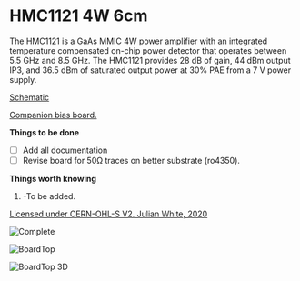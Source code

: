 # HMC1121 4W 6cm
The HMC1121 is a GaAs MMIC 4W power amplifier with an integrated temperature compensated on-chip power detector that operates between 5.5 GHz and 8.5 GHz. The HMC1121 provides 28 dB of gain, 44 dBm output IP3, and 36.5 dBm of saturated output power at 30% PAE from a 7 V power supply.

[Schematic](https://github.com/kf4mot/HMC1121_4W_6CM/blob/master/hardware/HMC1121_4W_6CM.pdf)

[Companion bias board.](https://github.com/kf4mot/Cree_GaN_Driver)

**Things to be done**
- [ ] Add all documentation
- [ ] Revise board for 50Ω traces on better substrate (ro4350).

**Things worth knowing**

1. -To be added.


[Licensed under CERN-OHL-S V2. Julian White, 2020](https://www.ohwr.org/project/cernohl/wikis/home)

![Complete](https://github.com/kf4mot/HMC1121_4W_6CM/blob/master/images/HMC1121_assy_top3_1200.jpg "Complete")

![BoardTop](https://github.com/kf4mot/HMC1121_4W_6CM/blob/master/images/IMG_20200329_131158949_brd-top.jpg "Board Top")

![BoardTop 3D](https://github.com/kf4mot/HMC1121_4W_6CM/blob/master/images/IMG_20200329_131318489_sprdr-btm.jpg "Heat spreader assembly")
